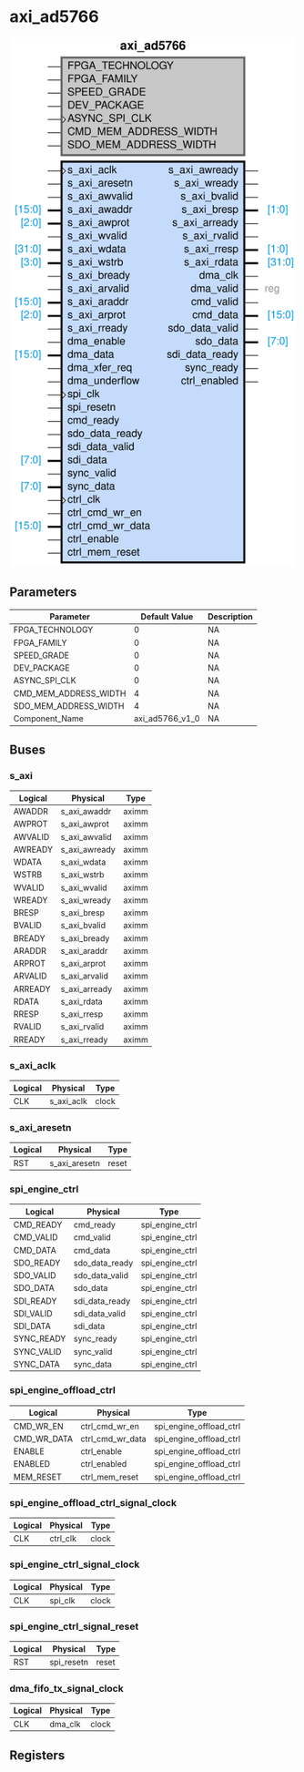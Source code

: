 # axi_ad5766

<center>

![axi_ad5766](axi_ad5766-axi_ad5766.svg)

</center>

## Parameters

| Parameter | Default Value | Description |
| --------- | ------------- | ----------- |
| FPGA_TECHNOLOGY | 0 | NA |
| FPGA_FAMILY | 0 | NA |
| SPEED_GRADE | 0 | NA |
| DEV_PACKAGE | 0 | NA |
| ASYNC_SPI_CLK | 0 | NA |
| CMD_MEM_ADDRESS_WIDTH | 4 | NA |
| SDO_MEM_ADDRESS_WIDTH | 4 | NA |
| Component_Name | axi_ad5766_v1_0 | NA |


## Buses


### s_axi
| Logical | Physical | Type |
| ------- | -------- | ---- |
| AWADDR | s_axi_awaddr | aximm |
| AWPROT | s_axi_awprot | aximm |
| AWVALID | s_axi_awvalid | aximm |
| AWREADY | s_axi_awready | aximm |
| WDATA | s_axi_wdata | aximm |
| WSTRB | s_axi_wstrb | aximm |
| WVALID | s_axi_wvalid | aximm |
| WREADY | s_axi_wready | aximm |
| BRESP | s_axi_bresp | aximm |
| BVALID | s_axi_bvalid | aximm |
| BREADY | s_axi_bready | aximm |
| ARADDR | s_axi_araddr | aximm |
| ARPROT | s_axi_arprot | aximm |
| ARVALID | s_axi_arvalid | aximm |
| ARREADY | s_axi_arready | aximm |
| RDATA | s_axi_rdata | aximm |
| RRESP | s_axi_rresp | aximm |
| RVALID | s_axi_rvalid | aximm |
| RREADY | s_axi_rready | aximm |



### s_axi_aclk
| Logical | Physical | Type |
| ------- | -------- | ---- |
| CLK | s_axi_aclk | clock |



### s_axi_aresetn
| Logical | Physical | Type |
| ------- | -------- | ---- |
| RST | s_axi_aresetn | reset |



### spi_engine_ctrl
| Logical | Physical | Type |
| ------- | -------- | ---- |
| CMD_READY | cmd_ready | spi_engine_ctrl |
| CMD_VALID | cmd_valid | spi_engine_ctrl |
| CMD_DATA | cmd_data | spi_engine_ctrl |
| SDO_READY | sdo_data_ready | spi_engine_ctrl |
| SDO_VALID | sdo_data_valid | spi_engine_ctrl |
| SDO_DATA | sdo_data | spi_engine_ctrl |
| SDI_READY | sdi_data_ready | spi_engine_ctrl |
| SDI_VALID | sdi_data_valid | spi_engine_ctrl |
| SDI_DATA | sdi_data | spi_engine_ctrl |
| SYNC_READY | sync_ready | spi_engine_ctrl |
| SYNC_VALID | sync_valid | spi_engine_ctrl |
| SYNC_DATA | sync_data | spi_engine_ctrl |



### spi_engine_offload_ctrl
| Logical | Physical | Type |
| ------- | -------- | ---- |
| CMD_WR_EN | ctrl_cmd_wr_en | spi_engine_offload_ctrl |
| CMD_WR_DATA | ctrl_cmd_wr_data | spi_engine_offload_ctrl |
| ENABLE | ctrl_enable | spi_engine_offload_ctrl |
| ENABLED | ctrl_enabled | spi_engine_offload_ctrl |
| MEM_RESET | ctrl_mem_reset | spi_engine_offload_ctrl |



### spi_engine_offload_ctrl_signal_clock
| Logical | Physical | Type |
| ------- | -------- | ---- |
| CLK | ctrl_clk | clock |



### spi_engine_ctrl_signal_clock
| Logical | Physical | Type |
| ------- | -------- | ---- |
| CLK | spi_clk | clock |



### spi_engine_ctrl_signal_reset
| Logical | Physical | Type |
| ------- | -------- | ---- |
| RST | spi_resetn | reset |



### dma_fifo_tx_signal_clock
| Logical | Physical | Type |
| ------- | -------- | ---- |
| CLK | dma_clk | clock |




## Registers